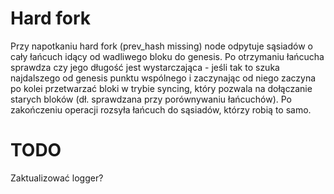 # Hard fork
Przy napotkaniu hard fork (prev_hash missing) node odpytuje sąsiadów o cały łańcuch idący od wadliwego bloku do genesis. Po otrzymaniu łańcucha sprawdza czy jego długość jest wystarczająca - jeśli tak to szuka najdalszego od genesis punktu wspólnego i zaczynając od niego zaczyna po kolei przetwarzać bloki w trybie syncing, który pozwala na dołączanie starych bloków (dł. sprawdzana przy porównywaniu łańcuchów). Po zakończeniu operacji rozsyła łańcuch do sąsiadów, którzy robią to samo.

# TODO
Zaktualizować logger?